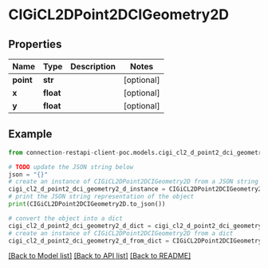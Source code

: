 # CIGiCL2DPoint2DCIGeometry2D


## Properties

Name | Type | Description | Notes
------------ | ------------- | ------------- | -------------
**point** | **str** |  | [optional] 
**x** | **float** |  | [optional] 
**y** | **float** |  | [optional] 

## Example

```python
from connection-restapi-client-poc.models.cigi_cl2_d_point2_dci_geometry2_d import CIGiCL2DPoint2DCIGeometry2D

# TODO update the JSON string below
json = "{}"
# create an instance of CIGiCL2DPoint2DCIGeometry2D from a JSON string
cigi_cl2_d_point2_dci_geometry2_d_instance = CIGiCL2DPoint2DCIGeometry2D.from_json(json)
# print the JSON string representation of the object
print(CIGiCL2DPoint2DCIGeometry2D.to_json())

# convert the object into a dict
cigi_cl2_d_point2_dci_geometry2_d_dict = cigi_cl2_d_point2_dci_geometry2_d_instance.to_dict()
# create an instance of CIGiCL2DPoint2DCIGeometry2D from a dict
cigi_cl2_d_point2_dci_geometry2_d_from_dict = CIGiCL2DPoint2DCIGeometry2D.from_dict(cigi_cl2_d_point2_dci_geometry2_d_dict)
```
[[Back to Model list]](../README.md#documentation-for-models) [[Back to API list]](../README.md#documentation-for-api-endpoints) [[Back to README]](../README.md)


